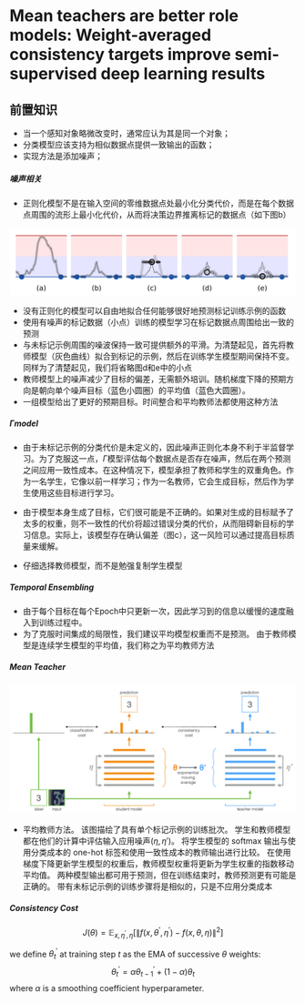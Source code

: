 # Mean teachers are better role models: Weight-averaged consistency targets improve semi-supervised deep learning results

## 前置知识

- 当一个感知对象略微改变时，通常应认为其是同一个对象；
- 分类模型应该支持为相似数据点提供一致输出的函数；
- 实现方法是添加噪声；

##### 噪声相关

- 正则化模型不是在输入空间的零维数据点处最小化分类代价，而是在每个数据点周围的流形上最小化代价，从而将决策边界推离标记的数据点（如下图b）

![image-20210808163256710](TyporaImg/image-20210808163256710.png)

- 没有正则化的模型可以自由地拟合任何能够很好地预测标记训练示例的函数
- 使用有噪声的标记数据（小点）训练的模型学习在标记数据点周围给出一致的预测
- 与未标记示例周围的噪波保持一致可提供额外的平滑。为清楚起见，首先将教师模型（灰色曲线）拟合到标记的示例，然后在训练学生模型期间保持不变。同样为了清楚起见，我们将省略图d和e中的小点
- 教师模型上的噪声减少了目标的偏差，无需额外培训。随机梯度下降的预期方向是朝向单个噪声目标（蓝色小圆圈）的平均值（蓝色大圆圈）。
-  一组模型给出了更好的预期目标。时间整合和平均教师法都使用这种方法

##### $\Gamma$​ model

- 由于未标记示例的分类代价是未定义的，因此噪声正则化本身不利于半监督学习。为了克服这一点，$\Gamma$​​模型评估每个数据点是否存在噪声，然后在两个预测之间应用一致性成本。在这种情况下，模型承担了教师和学生的双重角色。作为一名学生，它像以前一样学习；作为一名教师，它会生成目标，然后作为学生使用这些目标进行学习。

- 由于模型本身生成了目标，它们很可能是不正确的。如果对生成的目标赋予了太多的权重，则不一致性的代价将超过错误分类的代价，从而阻碍新目标的学习信息。实际上，该模型存在确认偏差（图c），这一风险可以通过提高目标质量来缓解。

- 仔细选择教师模型，而不是勉强复制学生模型

##### Temporal Ensembling

- 由于每个目标在每个Epoch中只更新一次，因此学习到的信息以缓慢的速度融入到训练过程中。
- 为了克服时间集成的局限性，我们建议平均模型权重而不是预测。 由于教师模型是连续学生模型的平均值，我们称之为平均教师方法

##### Mean Teacher

![image-20210809211103566](TyporaImg/image-20210809211103566.png)

- 平均教师方法。 该图描绘了具有单个标记示例的训练批次。 学生和教师模型都在他们的计算中评估输入应用噪声$(\eta,\eta')$​。 将学生模型的 softmax 输出与使用分类成本的 one-hot 标签和使用一致性成本的教师输出进行比较。 在使用梯度下降更新学生模型的权重后，教师模型权重将更新为学生权重的指数移动平均值。 两种模型输出都可用于预测，但在训练结束时，教师预测更有可能是正确的。 带有未标记示例的训练步骤将是相似的，只是不应用分类成本

##### Consistency Cost

$$
J(\theta)=\mathbb{E}_{x, \eta^{\prime}, \eta}\left[\left\|f\left(x, \theta^{\prime}, \eta^{\prime}\right)-f(x, \theta, \eta)\right\|^{2}\right]
$$

we define $\theta_{t}^{\prime}$ at training step $t$ as the EMA of successive $\theta$​ weights:
$$
\theta_{t}^{\prime}=\alpha \theta_{t-1}^{\prime}+(1-\alpha) \theta_{t}
$$
where $\alpha$ is a smoothing coefficient hyperparameter.

